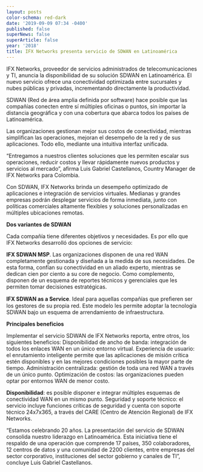 ```yaml
---
layout: posts
color-schema: red-dark
date: '2019-09-09 07:34 -0400'
published: false
superNews: false
superArticle: false
year: '2018'
title: IFX Networks presenta servicio de SDWAN en Latinoamérica
---
```

IFX Networks, proveedor de servicios administrados de telecomunicaciones y TI, anuncia la disponibilidad de su solución SDWAN en Latinoamérica. El nuevo servicio ofrece una conectividad optimizada entre sucursales y nubes públicas y privadas, incrementando directamente la productividad.

SDWAN (Red de área amplia definida por software) hace posible que las compañías conecten entre sí múltiples oficinas o puntos, sin importar la distancia geográfica y con una cobertura que abarca todos los países de Latinoamérica. 

Las organizaciones gestionan mejor sus costos de conectividad, mientras simplifican las operaciones, mejoran el desempeño de la red y de sus aplicaciones. Todo ello, mediante una intuitiva interfaz unificada. 

“Entregamos a nuestros clientes soluciones que les permiten escalar sus operaciones, reducir costos y llevar rápidamente nuevos productos y servicios al mercado”, afirma Luis Gabriel Castellanos, Country Manager de IFX Networks para Colombia.

Con SDWAN, IFX Networks brinda un desempeño optimizado de aplicaciones e integración de servicios virtuales. Medianas y grandes empresas podrán desplegar servicios de forma inmediata, junto con políticas comerciales altamente flexibles y soluciones personalizadas en múltiples ubicaciones remotas. 

**Dos variantes de SDWAN**

Cada compañía tiene diferentes objetivos y necesidades. Es por ello que IFX Networks desarrolló dos opciones de servicio: 

**IFX SDWAN MSP**. Las organizaciones disponen de una red WAN completamente gestionada y diseñada a la medida de sus necesidades. De esta forma, confían su conectividad en un aliado experto, mientras se dedican cien por ciento a su core de negocio. Como complemento, disponen de un esquema de reportes técnicos y gerenciales que les permiten tomar decisiones estratégicas.

**IFX SDWAN as a Service**. Ideal para aquellas compañías que preﬁeren ser los gestores de su propia red. Este modelo les permite adoptar la tecnología SDWAN bajo un esquema de arrendamiento de infraestructura.

**Principales beneficios**

Implementar el servicio SDWAN de IFX Networks reporta, entre otros, los siguientes beneficios: Disponibilidad de ancho de banda: integración de todos los enlaces WAN en un único entorno virtual. Experiencia de usuario: el enrutamiento inteligente permite que las aplicaciones de misión crítica estén disponibles y en las mejores condiciones posibles la mayor parte de tiempo. Administración centralizada: gestión de toda una red WAN a través de un único punto. Optimización de costos: las organizaciones pueden optar por entornos WAN de menor costo. 

**Disponibilidad**: es posible disponer e integrar múltiples esquemas de conectividad WAN en un mismo punto. Seguridad y soporte técnico: el servicio incluye funciones críticas de seguridad y cuenta con soporte técnico 24x7x365, a través del CARE (Centro de Atención Regional) de IFX Networks.

“Estamos celebrando 20 años. La presentación del servicio de SDWAN consolida nuestro liderazgo en Latinoamérica. Esta iniciativa tiene el respaldo de una operación que comprende 17 países, 350 colaboradores, 12 centros de datos y una comunidad de 2200 clientes, entre empresas del sector corporativo, instituciones del sector gobierno y canales de TI”, concluye Luis Gabriel Castellanos.

